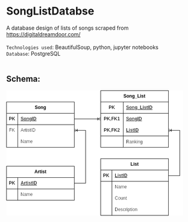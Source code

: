 # SongListDatabse
A database design of lists of songs scraped from https://digitaldreamdoor.com/<br/>
<br/>
`Technologies used`: BeautifulSoup, python, jupyter notebooks<br/>
`Database`: PostgreSQL<br/>
<br/>
## Schema:
![schema.png](https://github.com/NisoomV/SongListDatabse/blob/main/schema.png?raw=true)
